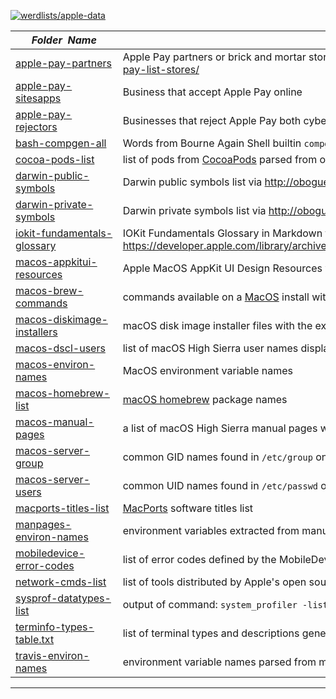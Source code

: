 [![werdlists/apple-data](https://img.shields.io/badge/werdlists-apple_data-purple.svg?logo=github&style=popout&longCache=true)](# "werdlists/apple-data")

|&nbsp;&nbsp;&nbsp;&nbsp;&nbsp;&nbsp;_Folder&nbsp;&nbsp;Name_&nbsp;&nbsp;&nbsp;&nbsp;&nbsp;&nbsp;| _Description of Contents_
|:----------------|--------------------------------------------------------------------------------------------------------------------------------------------------------
| [apple-pay-partners](apple-pay-partners.txt) | Apple Pay partners or brick and mortar stores that accept iPhone payments via <https://www.osxfaq.com/who-accepts-apple-pay-list-stores/> 
| [apple-pay-sitesapps](apple-pay-sitesapps.txt) | Business that accept Apple Pay online 
| [apple-pay-rejectors](apple-pay-rejectors.txt) | Businesses that reject Apple Pay both cyber and physical 
| [bash-compgen-all](bash-compgen-all.txt) |  Words from Bourne Again Shell builtin `compgen` executed with all non-argument command-line flags  
| [cocoa-pods-list](cocoa-pods-list.txt) |  list of pods from [CocoaPods](https://cocoapods.org) parsed from output of command `pod search --simple ''`  
| [darwin-public-symbols](darwin-public-symbols.txt) |  Darwin public symbols list via <http://oboguev.net/kernel-etc/kernel-interface-OSX.html>  
| [darwin-private-symbols](darwin-private-symbols.txt) |  Darwin private symbols list via <http://oboguev.net/kernel-etc/kernel-interface-OSX.html>  
| [iokit-fundamentals-glossary](iokit-fundamentals-glossary.md) |  IOKit Fundamentals Glossary in Markdown format via <https://developer.apple.com/library/archive/documentation/DeviceDrivers/Conceptual/IOKitFundamentals/Glossary/Glossary.html>  
| [macos-appkitui-resources](macos-appkitui-resources.md) |  Apple MacOS AppKit UI Design Resources via <https://developer.apple.com/design/whats-new/>  
| [macos-brew-commands](macos-brew-commands.txt) |  commands available on a [MacOS](https://wikipedia.org/wiki/MacOS) install with [Homebrew](https://brew.sh/) packages installed 
| [macos-diskimage-installers](macos-diskimage-installers.txt) |  macOS disk image installer files with the extension `.dmg`  
| [macos-dscl-users](macos-dscl-users.txt) | list of macOS High Sierra user names displayed by the Directory Service command line utility via `dscl . -list /Users`  
| [macos-environ-names](macos-environ-names.txt) |  MacOS environment variable names 
| [macos-homebrew-list](macos-homebrew-list.txt) |  [macOS homebrew](https://brew.sh) package names  
| [macos-manual-pages](macos-manual-pages.txt) | a list of macOS High Sierra manual pages without section numbers generated by: `sudo /usr/libexec/makewhatis && apropos ' ' | cut -d\( -f1 | sort -u`  
| [macos-server-group](macos-server-group.txt) |  common GID names found in `/etc/group` on [MacOS](https://wikipedia.org/wiki/MacOS) 
| [macos-server-users](macos-server-users.txt) |  common UID names found in `/etc/passwd` on [MacOS](https://wikipedia.org/wiki/MacOS) 
| [macports-titles-list](macports-titles-list.txt) |  [MacPorts](https://www.macports.org) software titles list  
| [manpages-environ-names](manpages-environ-names.txt) |  environment variables extracted from manual pages  
| [mobiledevice-error-codes](mobiledevice-error-codes.txt) |  list of error codes defined by the MobileDevice Library used by iTunes via <https://theiphonewiki.com/wiki/MobileDevice_Library>  
| [network-cmds-list](network-cmds-list.txt) | list of tools distributed by Apple's open source project `network_cmds` 
| [sysprof-datatypes-list](sysprof-datatypes-list.txt) |  output of command: `system_profiler -listDataTypes`  
| [terminfo-types-table.txt](terminfo-types-table.txt) |  list of terminal types and descriptions generated by toe, "table of (terminfo) entries" 
| [travis-environ-names](travis-environ-names.txt) |  environment variable names parsed from multiple `.travis.yml` files found via `locate`  

* * *

